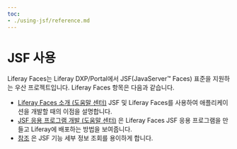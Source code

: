 ```yaml
---
toc:
- ./using-jsf/reference.md
---
```

# JSF 사용

Liferay Faces는 Liferay DXP/Portal에서 JSF(JavaServer&#8482; Faces) 표준을 지원하는 우산 프로젝트입니다. Liferay Faces 항목은 다음과 같습니다.

* [Liferay Faces 소개 \(도움말 센터\)](https://help.liferay.com/hc/ko/articles/360017902792-Introduction-to-Liferay-Faces) JSF 및 Liferay Faces를 사용하여 애플리케이션을 개발할 때의 이점을 설명합니다.
* [JSF 응용 프로그램 개발 \(도움말 센터\)](https://help.liferay.com/hc/ko/articles/360029069451-Developing-a-JSF-Portlet-Application) 은 Liferay Faces JSF 응용 프로그램을 만들고 Liferay에 배포하는 방법을 보여줍니다.
* [참조](./using-jsf/reference.md) 은 JSF 기능 세부 정보 조회를 용이하게 합니다.